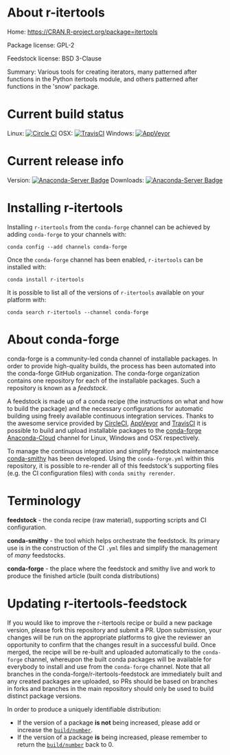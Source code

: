 About r-itertools
=================

Home: https://CRAN.R-project.org/package=itertools

Package license: GPL-2

Feedstock license: BSD 3-Clause

Summary: Various tools for creating iterators, many patterned after functions in the Python itertools module, and others patterned after functions in the 'snow' package.



Current build status
====================

Linux: [![Circle CI](https://circleci.com/gh/conda-forge/r-itertools-feedstock.svg?style=shield)](https://circleci.com/gh/conda-forge/r-itertools-feedstock)
OSX: [![TravisCI](https://travis-ci.org/conda-forge/r-itertools-feedstock.svg?branch=master)](https://travis-ci.org/conda-forge/r-itertools-feedstock)
Windows: [![AppVeyor](https://ci.appveyor.com/api/projects/status/github/conda-forge/r-itertools-feedstock?svg=True)](https://ci.appveyor.com/project/conda-forge/r-itertools-feedstock/branch/master)

Current release info
====================
Version: [![Anaconda-Server Badge](https://anaconda.org/conda-forge/r-itertools/badges/version.svg)](https://anaconda.org/conda-forge/r-itertools)
Downloads: [![Anaconda-Server Badge](https://anaconda.org/conda-forge/r-itertools/badges/downloads.svg)](https://anaconda.org/conda-forge/r-itertools)

Installing r-itertools
======================

Installing `r-itertools` from the `conda-forge` channel can be achieved by adding `conda-forge` to your channels with:

```
conda config --add channels conda-forge
```

Once the `conda-forge` channel has been enabled, `r-itertools` can be installed with:

```
conda install r-itertools
```

It is possible to list all of the versions of `r-itertools` available on your platform with:

```
conda search r-itertools --channel conda-forge
```


About conda-forge
=================

conda-forge is a community-led conda channel of installable packages.
In order to provide high-quality builds, the process has been automated into the
conda-forge GitHub organization. The conda-forge organization contains one repository
for each of the installable packages. Such a repository is known as a *feedstock*.

A feedstock is made up of a conda recipe (the instructions on what and how to build
the package) and the necessary configurations for automatic building using freely
available continuous integration services. Thanks to the awesome service provided by
[CircleCI](https://circleci.com/), [AppVeyor](http://www.appveyor.com/)
and [TravisCI](https://travis-ci.org/) it is possible to build and upload installable
packages to the [conda-forge](https://anaconda.org/conda-forge)
[Anaconda-Cloud](http://docs.anaconda.org/) channel for Linux, Windows and OSX respectively.

To manage the continuous integration and simplify feedstock maintenance
[conda-smithy](http://github.com/conda-forge/conda-smithy) has been developed.
Using the ``conda-forge.yml`` within this repository, it is possible to re-render all of
this feedstock's supporting files (e.g. the CI configuration files) with ``conda smithy rerender``.


Terminology
===========

**feedstock** - the conda recipe (raw material), supporting scripts and CI configuration.

**conda-smithy** - the tool which helps orchestrate the feedstock.
                   Its primary use is in the construction of the CI ``.yml`` files
                   and simplify the management of *many* feedstocks.

**conda-forge** - the place where the feedstock and smithy live and work to
                  produce the finished article (built conda distributions)


Updating r-itertools-feedstock
==============================

If you would like to improve the r-itertools recipe or build a new
package version, please fork this repository and submit a PR. Upon submission,
your changes will be run on the appropriate platforms to give the reviewer an
opportunity to confirm that the changes result in a successful build. Once
merged, the recipe will be re-built and uploaded automatically to the
`conda-forge` channel, whereupon the built conda packages will be available for
everybody to install and use from the `conda-forge` channel.
Note that all branches in the conda-forge/r-itertools-feedstock are
immediately built and any created packages are uploaded, so PRs should be based
on branches in forks and branches in the main repository should only be used to
build distinct package versions.

In order to produce a uniquely identifiable distribution:
 * If the version of a package **is not** being increased, please add or increase
   the [``build/number``](http://conda.pydata.org/docs/building/meta-yaml.html#build-number-and-string).
 * If the version of a package **is** being increased, please remember to return
   the [``build/number``](http://conda.pydata.org/docs/building/meta-yaml.html#build-number-and-string)
   back to 0.
